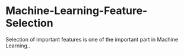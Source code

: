 # Machine-Learning-Feature-Selection
Selection of important features is one of the important part in Machine Learning..
